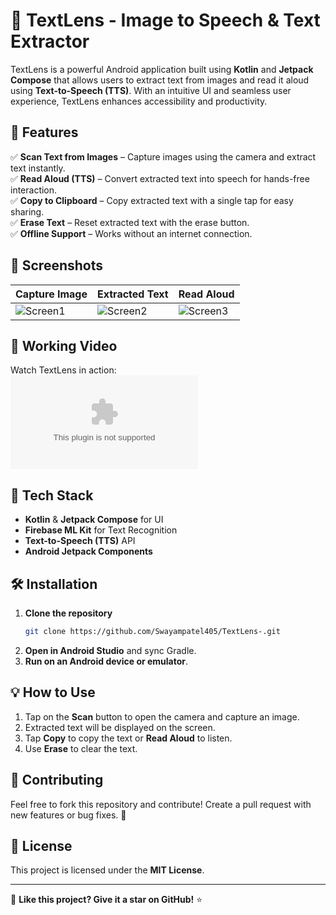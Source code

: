 # 📸 TextLens - Image to Speech & Text Extractor

TextLens is a powerful Android application built using **Kotlin** and **Jetpack Compose** that allows users to extract text from images and read it aloud using **Text-to-Speech (TTS)**. With an intuitive UI and seamless user experience, TextLens enhances accessibility and productivity.

## 🚀 Features

✅ **Scan Text from Images** – Capture images using the camera and extract text instantly.  
✅ **Read Aloud (TTS)** – Convert extracted text into speech for hands-free interaction.  
✅ **Copy to Clipboard** – Copy extracted text with a single tap for easy sharing.  
✅ **Erase Text** – Reset extracted text with the erase button.  
✅ **Offline Support** – Works without an internet connection.  

## 📱 Screenshots

| Capture Image | Extracted Text | Read Aloud |
|--------------|--------------|--------------|
| ![Screen1]([https://your-image-url.com](https://drive.google.com/file/d/14mdeOsgBg0FtY7YDb-cKrtYsBB3JHWTf/view?usp=drive_link)) | ![Screen2]([https://your-image-url.com](https://drive.google.com/file/d/1NxloZPh7Jo7NXHAGvd0fQZzdS7Qdi4G7/view?usp=drive_link)) | ![Screen3]([https://your-image-url.com](https://drive.google.com/file/d/1NxloZPh7Jo7NXHAGvd0fQZzdS7Qdi4G7/view?usp=drive_link)) |

## 🎥 Working Video

Watch TextLens in action:  
[![Watch the video]([https://your-thumbnail-url.com)](https://your-video-url.com](https://drive.google.com/file/d/16skTNLuxpXDwg_5X8PcozuydYmbZt0yP/view?usp=drive_link))

## 🔧 Tech Stack

- **Kotlin** & **Jetpack Compose** for UI
- **Firebase ML Kit** for Text Recognition
- **Text-to-Speech (TTS)** API
- **Android Jetpack Components**

## 🛠 Installation

1. **Clone the repository**
   ```sh
   git clone https://github.com/Swayampatel405/TextLens-.git
   ```
2. **Open in Android Studio** and sync Gradle.
3. **Run on an Android device or emulator**.

## 💡 How to Use

1. Tap on the **Scan** button to open the camera and capture an image.
2. Extracted text will be displayed on the screen.
3. Tap **Copy** to copy the text or **Read Aloud** to listen.
4. Use **Erase** to clear the text.

## 🤝 Contributing

Feel free to fork this repository and contribute! Create a pull request with new features or bug fixes. 🎉

## 📜 License

This project is licensed under the **MIT License**.

---

🌟 **Like this project? Give it a star on GitHub!** ⭐
